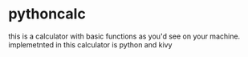 # pythoncalc
this is a calculator with basic functions as you'd see on your machine.
implemetnted in this calculator is python and kivy
